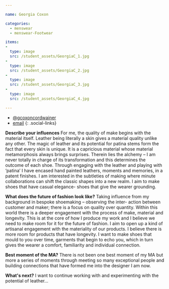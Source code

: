 ```yaml
---

name: Georgia Coxon

categories:
  - menswear
  - menswear-Footwear

items:
-
  type: image
  src: /student_assets/GeorgiaC_1.jpg
-
  type: image
  src: /student_assets/GeorgiaC_2.jpg
-
  type: image
  src: /student_assets/GeorgiaC_3.jpg
-
  type: image
  src: /student_assets/GeorgiaC_4.jpg

---
```


* [@gcoxoncordwainer](https://www.instagram.com/gcoxoncordwainer/)
* [email](mailto:georgia.coxon@network.rca.ac.uk)
{: .social-links}

**Describe your influences**
For me, the quality of make begins with the material itself. Leather being
literally a skin gives a material quality unlike any other. The magic of
leather and its potential for patina stems form the fact that every skin is
unique. It is a capricious material whose material metamorphosis always
brings surprises. Therein lies the alchemy – I am never totally in charge
of its transformation and this determines the outcome of each shoe. Through
engaging with the leather and playing with ‘patina’ I have encased hand
painted leathers, moments and memories, in a patent finishes.
I am interested in the subtleties of making where minute collaborations can
shift the classic shapes into a new realm. I aim to make shoes that have
casual elegance- shoes that give the wearer grounding.

**What does the future of fashion look like?**
Taking influence from my background in bespoke shoemaking – observing the
inter- action between customer and maker; there is a focus on quality over
quantity. Within this world there is a deeper engagement with the process
of make, material and longevity. This is at the core of how I produce my
work and I believe we need to make room for it for the future of fashion.
I aim to open up a kind of artisanal engagement with the materiality of our
products. I believe there is more room for products that have longevity. I
want to make shoes that mould to you over time, garments that begin to echo
you, which in turn gives the wearer a comfort, familiarity and individual
connection.

**Best moment of the MA?**
There is not been one best moment of my MA but more a series of moments
through meeting so many exceptional people and building connections that
have formed me into the designer I am now.

**What's next?**
I want to continue working with and experimenting with the potential of
leather…
